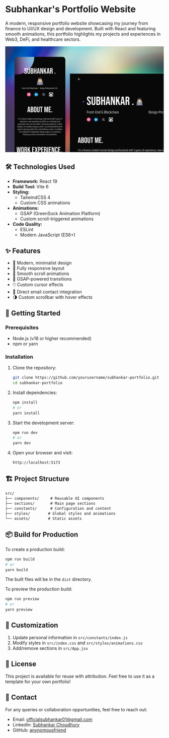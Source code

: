 # Subhankar's Portfolio Website

A modern, responsive portfolio website showcasing my journey from finance to UI/UX design and development. Built with React and featuring smooth animations, this portfolio highlights my projects and experiences in Web3, DeFi, and healthcare sectors.

![Portfolio Preview](./public/Image-preview.png)

## 🛠 Technologies Used

- **Framework:** React 19
- **Build Tool:** Vite 6
- **Styling:**
  - TailwindCSS 4
  - Custom CSS animations
- **Animations:**
  - GSAP (GreenSock Animation Platform)
  - Custom scroll-triggered animations
- **Code Quality:**
  - ESLint
  - Modern JavaScript (ES6+)

## ✨ Features

- 🎨 Modern, minimalist design
- 📱 Fully responsive layout
- 🔄 Smooth scroll animations
- 💫 GSAP-powered transitions
- 🖱️ Custom cursor effects
- 📧 Direct email contact integration
- 🌗 Custom scrollbar with hover effects

## 🚀 Getting Started

### Prerequisites

- Node.js (v18 or higher recommended)
- npm or yarn

### Installation

1. Clone the repository:

   ```bash
   git clone https://github.com/yourusername/subhankar-portfolio.git
   cd subhankar-portfolio
   ```

2. Install dependencies:

   ```bash
   npm install
   # or
   yarn install
   ```

3. Start the development server:

   ```bash
   npm run dev
   # or
   yarn dev
   ```

4. Open your browser and visit:
   ```
   http://localhost:5173
   ```

## 🏗️ Project Structure

```
src/
├── components/     # Reusable UI components
├── sections/       # Main page sections
├── constants/      # Configuration and content
├── styles/        # Global styles and animations
└── assets/        # Static assets
```

## 📦 Build for Production

To create a production build:

```bash
npm run build
# or
yarn build
```

The built files will be in the `dist` directory.

To preview the production build:

```bash
npm run preview
# or
yarn preview
```

## 🔧 Customization

1. Update personal information in `src/constants/index.js`
2. Modify styles in `src/index.css` and `src/styles/animations.css`
3. Add/remove sections in `src/App.jsx`

## 📄 License

This project is available for reuse with attribution. Feel free to use it as a template for your own portfolio!

## 👥 Contact

For any queries or collaboration opportunities, feel free to reach out:

- Email: officialsubhankar01@gmail.com
- LinkedIn: [Subhankar Choudhury](https://www.linkedin.com/in/subh-choudhury/)
- GitHub: [anynomousfriend](https://github.com/anynomousfriend)
